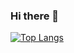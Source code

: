 ### Hi there 👋
[![Top Langs](https://github-readme-stats.vercel.app/api/top-langs/?username=dsh91698&layout=compact)](https://github.com/dsh91698/github-readme-stats)
<!--
**dsh91698/dsh91698** is a ✨ _special_ ✨ repository because its `README.md` (this file) appears on your GitHub profile.

Here are some ideas to get you started:

- 🔭 I’m currently working on ...
- 🌱 I’m currently learning ...
- 👯 I’m looking to collaborate on ...
- 🤔 I’m looking for help with ...
- 💬 Ask me about ...
- 📫 How to reach me: ...
- 😄 Pronouns: ...
- ⚡ Fun fact: ...
-->
